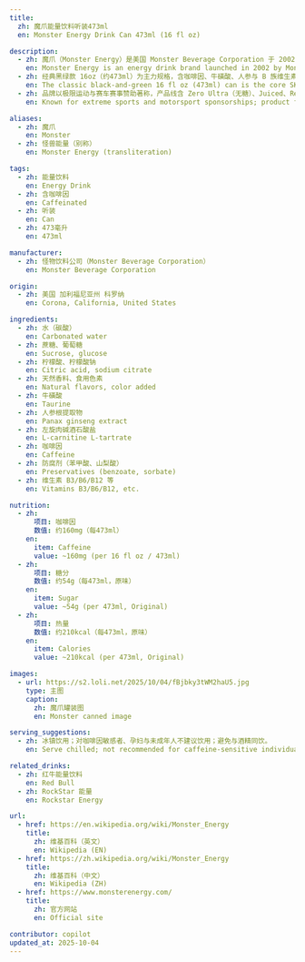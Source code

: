 ```yaml
---
title:
  zh: 魔爪能量饮料听装473ml
  en: Monster Energy Drink Can 473ml (16 fl oz)

description:
  - zh: 魔爪（Monster Energy）是美国 Monster Beverage Corporation 于 2002 年推出的能量饮料品牌。
    en: Monster Energy is an energy drink brand launched in 2002 by Monster Beverage Corporation in the U.S.
  - zh: 经典黑绿款 16oz（约473ml）为主力规格，含咖啡因、牛磺酸、人参与 B 族维生素等成分。
    en: The classic black-and-green 16 fl oz (473ml) can is the core SKU, featuring caffeine, taurine, ginseng, and B-vitamins.
  - zh: 品牌以极限运动与赛车赛事赞助著称，产品线含 Zero Ultra（无糖）、Juiced、Rehab 等多系列与风味。
    en: Known for extreme sports and motorsport sponsorships; product families include Zero Ultra (zero sugar), Juiced, Rehab, and more.

aliases:
  - zh: 魔爪
    en: Monster
  - zh: 怪兽能量（别称）
    en: Monster Energy (transliteration)

tags:
  - zh: 能量饮料
    en: Energy Drink
  - zh: 含咖啡因
    en: Caffeinated
  - zh: 听装
    en: Can
  - zh: 473毫升
    en: 473ml

manufacturer:
  - zh: 怪物饮料公司（Monster Beverage Corporation）
    en: Monster Beverage Corporation

origin:
  - zh: 美国 加利福尼亚州 科罗纳
    en: Corona, California, United States

ingredients:
  - zh: 水（碳酸）
    en: Carbonated water
  - zh: 蔗糖、葡萄糖
    en: Sucrose, glucose
  - zh: 柠檬酸、柠檬酸钠
    en: Citric acid, sodium citrate
  - zh: 天然香料、食用色素
    en: Natural flavors, color added
  - zh: 牛磺酸
    en: Taurine
  - zh: 人参根提取物
    en: Panax ginseng extract
  - zh: 左旋肉碱酒石酸盐
    en: L-carnitine L-tartrate
  - zh: 咖啡因
    en: Caffeine
  - zh: 防腐剂（苯甲酸、山梨酸）
    en: Preservatives (benzoate, sorbate)
  - zh: 维生素 B3/B6/B12 等
    en: Vitamins B3/B6/B12, etc.

nutrition:
  - zh:
      项目: 咖啡因
      数值: 约160mg（每473ml）
    en:
      item: Caffeine
      value: ~160mg (per 16 fl oz / 473ml)
  - zh:
      项目: 糖分
      数值: 约54g（每473ml，原味）
    en:
      item: Sugar
      value: ~54g (per 473ml, Original)
  - zh:
      项目: 热量
      数值: 约210kcal（每473ml，原味）
    en:
      item: Calories
      value: ~210kcal (per 473ml, Original)

images:
  - url: https://s2.loli.net/2025/10/04/fBjbky3tWM2haU5.jpg
    type: 主图
    caption:
      zh: 魔爪罐装图
      en: Monster canned image

serving_suggestions:
  - zh: 冰镇饮用；对咖啡因敏感者、孕妇与未成年人不建议饮用；避免与酒精同饮。
    en: Serve chilled; not recommended for caffeine-sensitive individuals, pregnant persons, or minors; avoid mixing with alcohol.

related_drinks:
  - zh: 红牛能量饮料
    en: Red Bull
  - zh: RockStar 能量
    en: Rockstar Energy

url:
  - href: https://en.wikipedia.org/wiki/Monster_Energy
    title:
      zh: 维基百科（英文）
      en: Wikipedia (EN)
  - href: https://zh.wikipedia.org/wiki/Monster_Energy
    title:
      zh: 维基百科（中文）
      en: Wikipedia (ZH)
  - href: https://www.monsterenergy.com/
    title:
      zh: 官方网站
      en: Official site

contributor: copilot
updated_at: 2025-10-04
---
```

